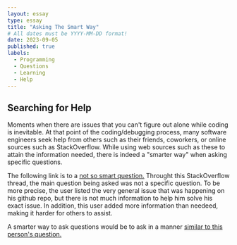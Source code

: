 ```yaml
---
layout: essay
type: essay
title: "Asking The Smart Way"
# All dates must be YYYY-MM-DD format!
date: 2023-09-05
published: true
labels:
  - Programming
  - Questions
  - Learning
  - Help
---
```


## Searching for Help

  Moments when there are issues that you can't figure out alone while coding is inevitable. At that point of the coding/debugging process, many software engineers seek help from others such as their friends, coworkers, or online sources such as StackOverflow. While using web sources such as these to attain the information needed, there is indeed a "smarter way" when asking specific questions.

  The following link is to a [not so smart question.](https://stackoverflow.com/questions/77048703/missing-file-changes-on-git-repository) Throught this StackOverflow thread, the main question being asked was not a specific question. To be more precise, the user listed the very general issue that was happening on his github repo, but there is not much information to help him solve his exact issue. In addition, this user added more information than needeed, making it harder for others to assist.

  A smarter way to ask questions would be to ask in a manner [similar to this person's question.](https://stackoverflow.com/questions/77048599/how-to-use-typeof-of-function-to-create-another-function-with-the-same-type)
